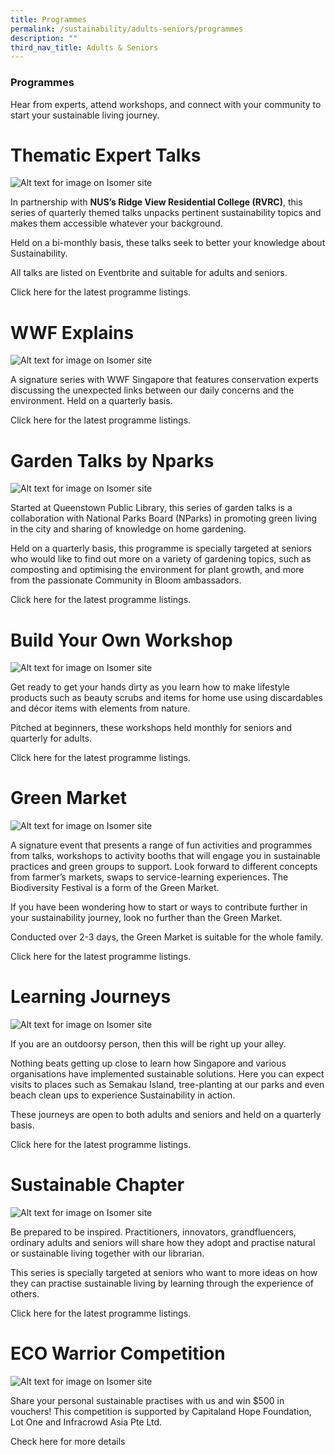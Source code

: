 ```yaml
---
title: Programmes
permalink: /sustainability/adults-seniors/programmes
description: ""
third_nav_title: Adults & Seniors
---
```

### **Programmes**
Hear from experts, attend workshops, and connect with your community to start your sustainable living journey. 

# Thematic Expert Talks
![Alt text for image on Isomer site](/images/sustainability/Sustainability-AS-Prog-08.png)

In partnership with **NUS’s Ridge View Residential College (RVRC)**, this series of quarterly themed talks unpacks pertinent sustainability topics and makes them accessible whatever your background.

Held on a bi-monthly basis, these talks seek to better your knowledge about Sustainability. 

All talks are listed on Eventbrite and suitable for adults and seniors.    

Click here for the latest programme listings.

# WWF Explains
![Alt text for image on Isomer site](/images/sustainability/Sustainability-AS-Prog-09.png)

A signature series with WWF Singapore that features conservation experts discussing the unexpected links between our daily concerns and the environment. Held on a quarterly basis.

Click here for the latest programme listings.

# Garden Talks by Nparks
![Alt text for image on Isomer site](/images/sustainability/Sustainability-AS-Prog-01.jpg)

Started at Queenstown Public Library, this series of garden talks is a collaboration with National Parks Board (NParks) in promoting green living in the city and sharing of knowledge on home gardening. 

Held on a quarterly basis, this programme is specially targeted at seniors who would like to find out more on a variety of gardening topics, such as composting and optimising the environment for plant growth, and more from the passionate Community in Bloom ambassadors. 

Click here for the latest programme listings.

# Build Your Own Workshop
![Alt text for image on Isomer site](/images/sustainability/Sustainability-AS-Prog-02.jpg)

Get ready to get your hands dirty as you learn how to make lifestyle products such as beauty scrubs and items for home use using discardables and décor items with elements from nature. 

Pitched at beginners, these workshops held monthly for seniors and quarterly for adults. 

Click here for the latest programme listings.

# Green Market
![Alt text for image on Isomer site](/images/sustainability/Sustainability-AS-Prog-03.png)

A signature event that presents a range of fun activities and programmes from talks, workshops to activity booths that will engage you in sustainable practices and green groups to support. Look forward to different concepts from farmer’s markets, swaps to service-learning experiences. The Biodiversity Festival is a form of the Green Market.

If you have been wondering how to start or ways to contribute further in your sustainability journey, look no further than the Green Market. 

Conducted over 2-3 days, the Green Market is suitable for the whole family.

Click here for the latest programme listings.

# Learning Journeys
![Alt text for image on Isomer site](/images/sustainability/Sustainability-AS-Prog-05.jpg)

If you are an outdoorsy person, then this will be right up your alley. 

Nothing beats getting up close to learn how Singapore and various organisations have implemented sustainable solutions. Here you can expect visits to places such as Semakau Island, tree-planting at our parks and even beach clean ups to experience Sustainability in action. 

These journeys are open to both adults and seniors and held on a quarterly basis. 

Click here for the latest programme listings.

# Sustainable Chapter
![Alt text for image on Isomer site](/images/sustainability/Sustainability-AS-Prog-06.jpg)

Be prepared to be inspired. Practitioners, innovators, grandfluencers, ordinary adults and seniors will share how they adopt and practise natural or sustainable living together with our librarian. 

This series is specially targeted at seniors who want to more ideas on how they can practise sustainable living by learning through the experience of others. 

Click here for the latest programme listings.

# ECO Warrior Competition 
![Alt text for image on Isomer site](/images/sustainability/Sustainability-AS-Prog-07.png)

Share your personal sustainable practises with us and win $500 in vouchers! This competition is supported by Capitaland Hope Foundation, Lot One and Infracrowd Asia Pte Ltd. 

Check here for more details